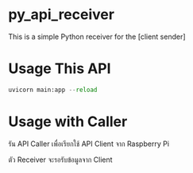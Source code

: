 # py_api_receiver


This is a simple Python receiver for the [client sender]

# Usage This API

```python 
uvicorn main:app --reload
```

# Usage with Caller

รัน API Caller เพื่อเรียกใช้ API Client จาก Raspberry Pi

ตัว Receiver จะรอรับข้อมูลจาก Client 


